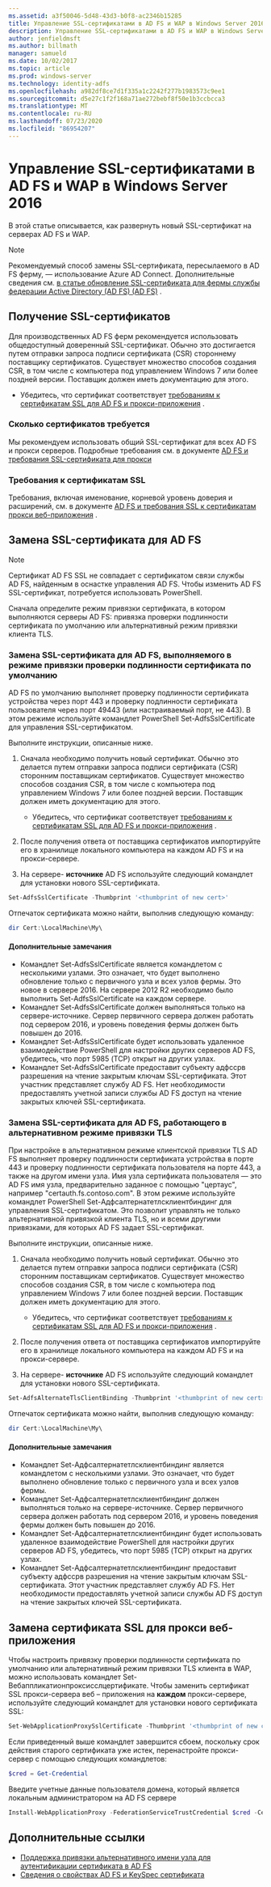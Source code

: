 ```yaml
---
ms.assetid: a3f50046-5d48-43d3-b0f8-ac2346b15285
title: Управление SSL-сертификатами в AD FS и WAP в Windows Server 2016
description: Управление SSL-сертификатами в AD FS и WAP в Windows Server 2016
author: jenfieldmsft
ms.author: billmath
manager: samueld
ms.date: 10/02/2017
ms.topic: article
ms.prod: windows-server
ms.technology: identity-adfs
ms.openlocfilehash: a982df8ce7d1f335a1c2242f277b1983573c9ee1
ms.sourcegitcommit: d5e27c1f2f168a71ae272bebf8f50e1b3ccbcca3
ms.translationtype: MT
ms.contentlocale: ru-RU
ms.lasthandoff: 07/23/2020
ms.locfileid: "86954207"
---
```

# <a name="managing-ssl-certificates-in-ad-fs-and-wap-in-windows-server-2016"></a>Управление SSL-сертификатами в AD FS и WAP в Windows Server 2016



В этой статье описывается, как развернуть новый SSL-сертификат на серверах AD FS и WAP.

>[!NOTE]
>Рекомендуемый способ замены SSL-сертификата, пересылаемого в AD FS ферму, — использование Azure AD Connect.  Дополнительные сведения см. [в статье обновление SSL-сертификата для фермы службы федерации Active Directory (AD FS) (AD FS)](/azure/active-directory/connect/active-directory-aadconnectfed-ssl-update) .

## <a name="obtaining-your-ssl-certificates"></a>Получение SSL-сертификатов
Для производственных AD FS ферм рекомендуется использовать общедоступный доверенный SSL-сертификат. Обычно это достигается путем отправки запроса подписи сертификата (CSR) стороннему поставщику сертификатов. Существует множество способов создания CSR, в том числе с компьютера под управлением Windows 7 или более поздней версии. Поставщик должен иметь документацию для этого.

- Убедитесь, что сертификат соответствует [требованиям к сертификатам SSL для AD FS и прокси-приложения](../overview/ad-fs-requirements.md#BKMK_1) .

### <a name="how-many-certificates-are-needed"></a>Сколько сертификатов требуется
Мы рекомендуем использовать общий SSL-сертификат для всех AD FS и прокси серверов. Подробные требования см. в документе [AD FS и требования SSL-сертификата для прокси](../overview/ad-fs-requirements.md#BKMK_1)

### <a name="ssl-certificate-requirements"></a>Требования к сертификатам SSL
Требования, включая именование, корневой уровень доверия и расширений, см. в документе [AD FS и требования SSL к сертификатам прокси веб-приложения](../overview/ad-fs-requirements.md#BKMK_1) .

## <a name="replacing-the-ssl-certificate-for-ad-fs"></a>Замена SSL-сертификата для AD FS
> [!NOTE]
> Сертификат AD FS SSL не совпадает с сертификатом связи службы AD FS, найденным в оснастке управления AD FS. Чтобы изменить AD FS SSL-сертификат, потребуется использовать PowerShell.

Сначала определите режим привязки сертификата, в котором выполняются серверы AD FS: привязка проверки подлинности сертификата по умолчанию или альтернативный режим привязки клиента TLS.

### <a name="replacing-the-ssl-certificate-for-ad-fs-running-in-default-certificate-authentication-binding-mode"></a>Замена SSL-сертификата для AD FS, выполняемого в режиме привязки проверки подлинности сертификата по умолчанию
AD FS по умолчанию выполняет проверку подлинности сертификата устройства через порт 443 и проверку подлинности сертификата пользователя через порт 49443 (или настраиваемый порт, не 443).
В этом режиме используйте командлет PowerShell Set-AdfsSslCertificate для управления SSL-сертификатом.

Выполните инструкции, описанные ниже.

1. Сначала необходимо получить новый сертификат. Обычно это делается путем отправки запроса подписи сертификата (CSR) сторонним поставщикам сертификатов. Существует множество способов создания CSR, в том числе с компьютера под управлением Windows 7 или более поздней версии. Поставщик должен иметь документацию для этого.

    * Убедитесь, что сертификат соответствует [требованиям к сертификатам SSL для AD FS и прокси-приложения](../overview/ad-fs-requirements.md#BKMK_1) .

1. После получения ответа от поставщика сертификатов импортируйте его в хранилище локального компьютера на каждом AD FS и на прокси-сервере.

1. На сервере- **источнике** AD FS используйте следующий командлет для установки нового SSL-сертификата.

```powershell
Set-AdfsSslCertificate -Thumbprint '<thumbprint of new cert>'
```

Отпечаток сертификата можно найти, выполнив следующую команду:

```powershell
dir Cert:\LocalMachine\My\
```

#### <a name="additional-notes"></a>Дополнительные замечания

* Командлет Set-AdfsSslCertificate является командлетом с несколькими узлами. Это означает, что будет выполнено обновление только с первичного узла и всех узлов фермы. Это новое в сервере 2016. На сервере 2012 R2 необходимо было выполнить Set-AdfsSslCertificate на каждом сервере.
* Командлет Set-AdfsSslCertificate должен выполняться только на сервере-источнике. Сервер первичного сервера должен работать под сервером 2016, и уровень поведения фермы должен быть повышен до 2016.
* Командлет Set-AdfsSslCertificate будет использовать удаленное взаимодействие PowerShell для настройки других серверов AD FS, убедитесь, что порт 5985 (TCP) открыт на других узлах.
* Командлет Set-AdfsSslCertificate предоставит субъекту адфссрв разрешения на чтение закрытым ключам SSL-сертификата. Этот участник представляет службу AD FS. Нет необходимости предоставлять учетной записи службы AD FS доступ на чтение закрытых ключей SSL-сертификата.

### <a name="replacing-the-ssl-certificate-for-ad-fs-running-in-alternate-tls-binding-mode"></a>Замена SSL-сертификата для AD FS, работающего в альтернативном режиме привязки TLS
При настройке в альтернативном режиме клиентской привязки TLS AD FS выполняет проверку подлинности сертификата устройства в порте 443 и проверку подлинности сертификата пользователя на порте 443, а также на другом имени узла. Имя узла сертификата пользователя — это AD FS имя узла, предварительно заданное с помощью "цертаус", например "certauth.fs.contoso.com".
В этом режиме используйте командлет PowerShell Set-Адфсалтернатетлсклиентбиндинг для управления SSL-сертификатом. Это позволит управлять не только альтернативной привязкой клиента TLS, но и всеми другими привязками, для которых AD FS задает SSL-сертификат.

Выполните инструкции, описанные ниже.

1. Сначала необходимо получить новый сертификат. Обычно это делается путем отправки запроса подписи сертификата (CSR) сторонним поставщикам сертификатов. Существует множество способов создания CSR, в том числе с компьютера под управлением Windows 7 или более поздней версии. Поставщик должен иметь документацию для этого.

    * Убедитесь, что сертификат соответствует [требованиям к сертификатам SSL для AD FS и прокси-приложения](../overview/ad-fs-requirements.md#BKMK_1) .

1. После получения ответа от поставщика сертификатов импортируйте его в хранилище локального компьютера на каждом AD FS и на прокси-сервере.

1. На сервере- **источнике** AD FS используйте следующий командлет для установки нового SSL-сертификата.

```powershell
Set-AdfsAlternateTlsClientBinding -Thumbprint '<thumbprint of new cert>'
```

Отпечаток сертификата можно найти, выполнив следующую команду:

```powershell
dir Cert:\LocalMachine\My\
```

#### <a name="additional-notes"></a>Дополнительные замечания

* Командлет Set-Адфсалтернатетлсклиентбиндинг является командлетом с несколькими узлами. Это означает, что будет выполнено обновление только с первичного узла и всех узлов фермы.
* Командлет Set-Адфсалтернатетлсклиентбиндинг должен выполняться только на сервере-источнике. Сервер первичного сервера должен работать под сервером 2016, и уровень поведения фермы должен быть повышен до 2016.
* Командлет Set-Адфсалтернатетлсклиентбиндинг будет использовать удаленное взаимодействие PowerShell для настройки других серверов AD FS, убедитесь, что порт 5985 (TCP) открыт на других узлах.
* Командлет Set-Адфсалтернатетлсклиентбиндинг предоставит субъекту адфссрв разрешения на чтение закрытым ключам SSL-сертификата. Этот участник представляет службу AD FS. Нет необходимости предоставлять учетной записи службы AD FS доступ на чтение закрытых ключей SSL-сертификата.

## <a name="replacing-the-ssl-certificate-for-the-web-application-proxy"></a>Замена сертификата SSL для прокси веб-приложения
Чтобы настроить привязку проверки подлинности сертификата по умолчанию или альтернативный режим привязки TLS клиента в WAP, можно использовать командлет Set-Вебаппликатионпроксисслцертификате.
Чтобы заменить сертификат SSL прокси-сервера веб – приложения на **каждом** прокси-сервере, используйте следующий командлет для установки нового сертификата SSL:

```powershell
Set-WebApplicationProxySslCertificate -Thumbprint '<thumbprint of new cert>'
```

Если приведенный выше командлет завершится сбоем, поскольку срок действия старого сертификата уже истек, перенастройте прокси-сервер с помощью следующих командлетов:

```powershell
$cred = Get-Credential
```

Введите учетные данные пользователя домена, который является локальным администратором на AD FS сервере

```powershell
Install-WebApplicationProxy -FederationServiceTrustCredential $cred -CertificateThumbprint '<thumbprint of new cert>' -FederationServiceName 'fs.contoso.com'
```

## <a name="additional-references"></a>Дополнительные ссылки  
* [Поддержка привязки альтернативного имени узла для аутентификации сертификата в AD FS](../operations/AD-FS-support-for-alternate-hostname-binding-for-certificate-authentication.md)
* [Сведения о свойствах AD FS и KeySpec сертификата](../technical-reference/AD-FS-and-KeySpec-Property.md)
